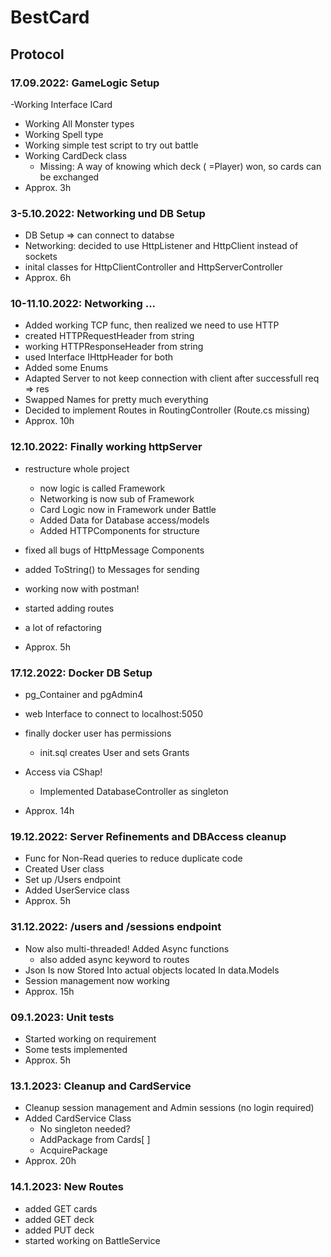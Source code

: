 # BestCard

## Protocol

### 17.09.2022: GameLogic Setup

 -Working Interface ICard

- Working All Monster types
- Working Spell type
- Working simple test script to try out battle
- Working CardDeck class
  - Missing:	A way of knowing which deck ( =Player) won,
    so cards can be exchanged
- Approx. 3h

### 3-5.10.2022: Networking und DB Setup

- DB Setup => can connect to databse
- Networking: decided to use HttpListener and HttpClient instead of sockets
- inital classes for HttpClientController and HttpServerController
- Approx. 6h

### 10-11.10.2022: Networking ...

- Added working TCP func, then realized we need to use HTTP
- created HTTPRequestHeader from string
- working HTTPResponseHeader from string
- used Interface IHttpHeader for both
- Added some Enums
- Adapted Server to not keep connection with client after successfull req => res
- Swapped Names for pretty much everything
- Decided to implement Routes in RoutingController (Route.cs missing)
- Approx. 10h

### 12.10.2022: Finally working httpServer

- restructure whole project

  - now logic is called Framework
  - Networking is now sub of Framework
  - Card Logic now in Framework under Battle
  - Added Data for Database access/models
  - Added HTTPComponents for structure
- fixed all bugs of HttpMessage Components
- added ToString() to Messages for sending
- working now with postman!
- started adding routes
- a lot of refactoring
- Approx. 5h

### 17.12.2022: Docker DB Setup

- pg_Container and pgAdmin4
- web Interface to connect to localhost:5050
- finally docker user has permissions

  - init.sql creates User and sets Grants
- Access via CShap!

  - Implemented DatabaseController as singleton
- Approx. 14h

### 19.12.2022: Server Refinements and DBAccess cleanup

- Func for Non-Read queries to reduce duplicate code
- Created User class
- Set up /Users endpoint
- Added UserService class
- Approx. 5h

### 31.12.2022: /users and /sessions endpoint

* Now also multi-threaded! Added Async functions
  * also added async keyword to routes
* Json Is now Stored Into actual objects located In data.Models
* Session management now working
* Approx. 15h

### 09.1.2023: Unit tests

* Started working on requirement
* Some tests implemented
* Approx. 5h

### 13.1.2023: Cleanup and CardService

* Cleanup session management and Admin sessions (no login required)
* Added CardService Class
  * No singleton needed?
  * AddPackage from Cards[ ]
  * AcquirePackage
* Approx. 20h

### 14.1.2023: New Routes

* added GET cards
* added GET deck
* added PUT deck
* started working on BattleService
